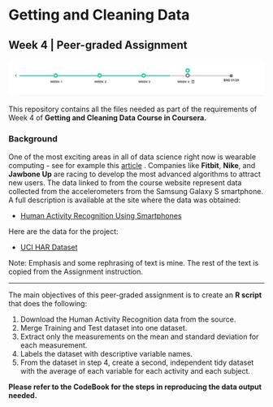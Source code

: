 # Getting and Cleaning Data 
## Week 4 | Peer-graded Assignment

![Week 4 Timeline](https://github.com/coolnumber9/datasciencecoursera/blob/master/Getting_and_Cleaning_Data/images/week4.png)

This repository contains all the files needed as part of the requirements of Week 4 of **Getting and Cleaning Data Course in Coursera.**

### Background
One of the most exciting areas in all of data science right now is wearable computing - see for example this [article](http://www.insideactivitytracking.com/data-science-activity-tracking-and-the-battle-for-the-worlds-top-sports-brand/) . Companies like **Fitbit**, **Nike**, and **Jawbone Up** are racing to develop the most advanced algorithms to attract new users. The data linked to from the course website represent data collected from the accelerometers from the Samsung Galaxy S smartphone. A full description is available at the site where the data was obtained: 

 * [Human Activity Recognition Using Smartphones](http://archive.ics.uci.edu/ml/datasets/Human+Activity+Recognition+Using+Smartphones)

Here are the data for the project:

 * [UCI HAR Dataset](https://d396qusza40orc.cloudfront.net/getdata%2Fprojectfiles%2FUCI%20HAR%20Dataset.zip)

Note: Emphasis and some rephrasing of text is mine. The rest of the text is copied from the Assignment instruction.

---

The main objectives of this peer-graded assignment is to create an **R script** that does the following:
1. Download the Human Activity Recognition data from the source.
2. Merge Training and Test dataset into one dataset.
3. Extract only the measurements on the mean and standard deviation for each measurement.
4. Labels the dataset with descriptive variable names.
5. From the dataset in step 4, create a second, independent tidy dataset with the average of each variable for each activity and each subject. 

**Please refer to the CodeBook for the steps in reproducing the data output needed.**